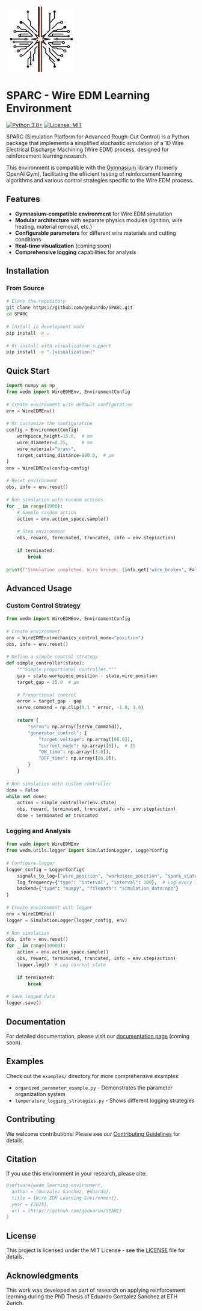 ![Wire EDM Simulation](./img/sparc_logo.png)

# SPARC - Wire EDM Learning Environment

[![Python 3.8+](https://img.shields.io/badge/python-3.8+-blue.svg)](https://www.python.org/downloads/)
[![License: MIT](https://img.shields.io/badge/License-MIT-yellow.svg)](https://opensource.org/licenses/MIT)

SPARC (Simulation Platform for Advanced Rough-Cut Control) is a Python package that implements a simplified stochastic simulation of a 1D Wire Electrical Discharge Machining (Wire EDM) process, designed for reinforcement learning research.

This environment is compatible with the [Gymnasium](https://gymnasium.farama.org/) library (formerly OpenAI Gym), facilitating the efficient testing of reinforcement learning algorithms and various control strategies specific to the Wire EDM process.

## Features

- **Gymnasium-compatible environment** for Wire EDM simulation
- **Modular architecture** with separate physics modules (ignition, wire heating, material removal, etc.)
- **Configurable parameters** for different wire materials and cutting conditions
- **Real-time visualization** (coming soon)
- **Comprehensive logging** capabilities for analysis

## Installation

### From Source
```bash
# Clone the repository
git clone https://github.com/geduardo/SPARC.git
cd SPARC

# Install in development mode
pip install -e .

# Or install with visualization support
pip install -e ".[visualization]"
```

## Quick Start

```python
import numpy as np
from wedm import WireEDMEnv, EnvironmentConfig

# Create environment with default configuration
env = WireEDMEnv()

# Or customize the configuration
config = EnvironmentConfig(
    workpiece_height=15.0,  # mm
    wire_diameter=0.25,     # mm
    wire_material="brass",
    target_cutting_distance=800.0,  # µm
)
env = WireEDMEnv(config=config)

# Reset environment
obs, info = env.reset()

# Run simulation with random actions
for _ in range(1000):
    # Sample random action
    action = env.action_space.sample()
    
    # Step environment
    obs, reward, terminated, truncated, info = env.step(action)
    
    if terminated:
        break

print(f"Simulation completed. Wire broken: {info.get('wire_broken', False)}")
```

## Advanced Usage

### Custom Control Strategy

```python
from wedm import WireEDMEnv, EnvironmentConfig

# Create environment
env = WireEDMEnv(mechanics_control_mode="position")
obs, info = env.reset()

# Define a simple control strategy
def simple_controller(state):
    """Simple proportional controller."""
    gap = state.workpiece_position - state.wire_position
    target_gap = 25.0  # µm
    
    # Proportional control
    error = target_gap - gap
    servo_command = np.clip(0.1 * error, -1.0, 1.0)
    
    return {
        "servo": np.array([servo_command]),
        "generator_control": {
            "target_voltage": np.array([80.0]),
            "current_mode": np.array([5]),  # I5
            "ON_time": np.array([3.0]),
            "OFF_time": np.array([80.0]),
        }
    }

# Run simulation with custom controller
done = False
while not done:
    action = simple_controller(env.state)
    obs, reward, terminated, truncated, info = env.step(action)
    done = terminated or truncated
```

### Logging and Analysis

```python
from wedm import WireEDMEnv
from wedm.utils.logger import SimulationLogger, LoggerConfig

# Configure logger
logger_config = LoggerConfig(
    signals_to_log=["wire_position", "workpiece_position", "spark_status"],
    log_frequency={"type": "interval", "interval": 100},  # Log every 100 µs
    backend={"type": "numpy", "filepath": "simulation_data.npz"}
)

# Create environment with logger
env = WireEDMEnv()
logger = SimulationLogger(logger_config, env)

# Run simulation
obs, info = env.reset()
for _ in range(10000):
    action = env.action_space.sample()
    obs, reward, terminated, truncated, info = env.step(action)
    logger.log()  # Log current state
    
    if terminated:
        break

# Save logged data
logger.save()
```

## Documentation

For detailed documentation, please visit our [documentation page](https://github.com/geduardo/SPARC/wiki) (coming soon).

## Examples

Check out the `examples/` directory for more comprehensive examples:
- `organized_parameter_example.py` - Demonstrates the parameter organization system
- `temperature_logging_strategies.py` - Shows different logging strategies

## Contributing

We welcome contributions! Please see our [Contributing Guidelines](CONTRIBUTING.md) for details.

## Citation

If you use this environment in your research, please cite:

```bibtex
@software{wedm_learning_environment,
  author = {Gonzalez Sanchez, Eduardo},
  title = {Wire EDM Learning Environment},
  year = {2025},
  url = {https://github.com/geduardo/SPARC}
}
```

## License

This project is licensed under the MIT License - see the [LICENSE](./LICENSE.md) file for details.

## Acknowledgments

This work was developed as part of research on applying reinforcement learning during the PhD Thesis of Eduardo Gonzalez Sanchez at ETH Zurich.
